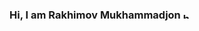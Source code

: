 ### Hi, I am Rakhimov Mukhammadjon <img src="https://media2.giphy.com/media/gM5qFksULw54NMWyry/giphy.gif?cid=ecf05e47olr0nx2k7v4mrkm32bvbv7hcz8jjjdhzkc9vppfm&rid=giphy.gif&ct=s" alt="hello" width="10px"/>

